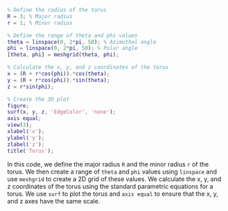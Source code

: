 ```matlab 
% Define the radius of the torus
R = 3; % Major radius
r = 1; % Minor radius

% Define the range of theta and phi values
theta = linspace(0, 2*pi, 50); % Azimuthal angle
phi = linspace(0, 2*pi, 50); % Polar angle
[theta, phi] = meshgrid(theta, phi);

% Calculate the x, y, and z coordinates of the torus
x = (R + r*cos(phi)).*cos(theta);
y = (R + r*cos(phi)).*sin(theta);
z = r*sin(phi);

% Create the 3D plot
figure;
surf(x, y, z, 'EdgeColor', 'none');
axis equal;
view(3);
xlabel('x');
ylabel('y');
zlabel('z');
title('Torus');

```

In this code, we define the major radius `R` and the minor radius `r` of the torus. We then create a range of `theta` and `phi` values using `linspace` and use `meshgrid` to create a 2D grid of these values. We calculate the x, y, and z coordinates of the torus using the standard parametric equations for a torus. We use `surf` to plot the torus and `axis equal` to ensure that the x, y, and z axes have the same scale. 
